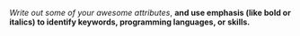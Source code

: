 *Write out some of your awesome attributes*, **and use emphasis (like bold or italics) to identify keywords, programming languages, or skills.** 
